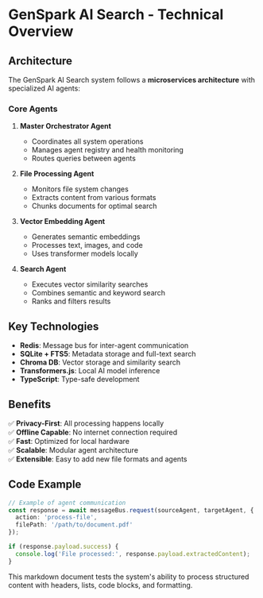 # GenSpark AI Search - Technical Overview

## Architecture

The GenSpark AI Search system follows a **microservices architecture** with specialized AI agents:

### Core Agents

1. **Master Orchestrator Agent**
   - Coordinates all system operations
   - Manages agent registry and health monitoring
   - Routes queries between agents

2. **File Processing Agent**
   - Monitors file system changes
   - Extracts content from various formats
   - Chunks documents for optimal search

3. **Vector Embedding Agent**  
   - Generates semantic embeddings
   - Processes text, images, and code
   - Uses transformer models locally

4. **Search Agent**
   - Executes vector similarity searches
   - Combines semantic and keyword search
   - Ranks and filters results

## Key Technologies

- **Redis**: Message bus for inter-agent communication
- **SQLite + FTS5**: Metadata storage and full-text search
- **Chroma DB**: Vector storage and similarity search
- **Transformers.js**: Local AI model inference
- **TypeScript**: Type-safe development

## Benefits

✅ **Privacy-First**: All processing happens locally  
✅ **Offline Capable**: No internet connection required  
✅ **Fast**: Optimized for local hardware  
✅ **Scalable**: Modular agent architecture  
✅ **Extensible**: Easy to add new file formats and agents

## Code Example

```typescript
// Example of agent communication
const response = await messageBus.request(sourceAgent, targetAgent, {
  action: 'process-file',
  filePath: '/path/to/document.pdf'
});

if (response.payload.success) {
  console.log('File processed:', response.payload.extractedContent);
}
```

This markdown document tests the system's ability to process structured content with headers, lists, code blocks, and formatting.